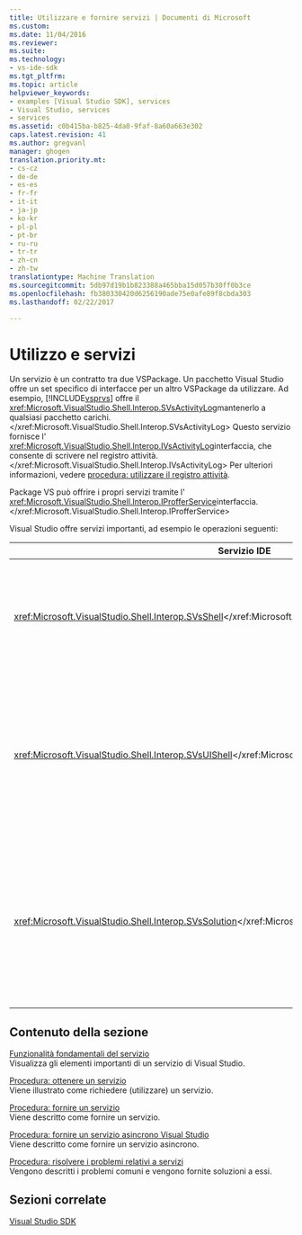 ```yaml
---
title: Utilizzare e fornire servizi | Documenti di Microsoft
ms.custom: 
ms.date: 11/04/2016
ms.reviewer: 
ms.suite: 
ms.technology:
- vs-ide-sdk
ms.tgt_pltfrm: 
ms.topic: article
helpviewer_keywords:
- examples [Visual Studio SDK], services
- Visual Studio, services
- services
ms.assetid: c0b415ba-b825-4da0-9faf-8a60a663e302
caps.latest.revision: 41
ms.author: gregvanl
manager: ghogen
translation.priority.mt:
- cs-cz
- de-de
- es-es
- fr-fr
- it-it
- ja-jp
- ko-kr
- pl-pl
- pt-br
- ru-ru
- tr-tr
- zh-cn
- zh-tw
translationtype: Machine Translation
ms.sourcegitcommit: 5db97d19b1b823388a465bba15d057b30ff0b3ce
ms.openlocfilehash: fb380330420d6256190ade75e0afe89f8cbda303
ms.lasthandoff: 02/22/2017

---
```

# <a name="using-and-providing-services"></a>Utilizzo e servizi
Un servizio è un contratto tra due VSPackage. Un pacchetto Visual Studio offre un set specifico di interfacce per un altro VSPackage da utilizzare. Ad esempio, [!INCLUDE[vsprvs](../code-quality/includes/vsprvs_md.md)] offre il <xref:Microsoft.VisualStudio.Shell.Interop.SVsActivityLog>mantenerlo a qualsiasi pacchetto carichi.</xref:Microsoft.VisualStudio.Shell.Interop.SVsActivityLog> Questo servizio fornisce l' <xref:Microsoft.VisualStudio.Shell.Interop.IVsActivityLog>interfaccia, che consente di scrivere nel registro attività.</xref:Microsoft.VisualStudio.Shell.Interop.IVsActivityLog> Per ulteriori informazioni, vedere [procedura: utilizzare il registro attività](../extensibility/how-to-use-the-activity-log.md).  
  
 Package VS può offrire i propri servizi tramite l' <xref:Microsoft.VisualStudio.Shell.Interop.IProfferService>interfaccia.</xref:Microsoft.VisualStudio.Shell.Interop.IProfferService>  
  
 Visual Studio offre servizi importanti, ad esempio le operazioni seguenti:  
  
|Servizio IDE|Descrizione|  
|-----------------|-----------------|  
|<xref:Microsoft.VisualStudio.Shell.Interop.SVsShell></xref:Microsoft.VisualStudio.Shell.Interop.SVsShell>|Fornisce la gestione di servizi di accesso all'IDE con funzionalità di base, VSPackage e nel Registro di sistema.|  
|<xref:Microsoft.VisualStudio.Shell.Interop.SVsUIShell></xref:Microsoft.VisualStudio.Shell.Interop.SVsUIShell>|Fornisce funzionalità legate all'interfaccia utente nell'IDE, ad esempio la possibilità di creare strumenti e finestre di documento e finestre di base.|  
|<xref:Microsoft.VisualStudio.Shell.Interop.SVsSolution></xref:Microsoft.VisualStudio.Shell.Interop.SVsSolution>|Fornisce funzionalità base associate alla soluzione, ad esempio la possibilità di enumerare i progetti, creare nuovi progetti e monitorare le modifiche del progetto.|  
  
## <a name="in-this-section"></a>Contenuto della sezione  
 [Funzionalità fondamentali del servizio](../extensibility/internals/service-essentials.md)  
 Visualizza gli elementi importanti di un servizio di Visual Studio.  
  
 [Procedura: ottenere un servizio](../extensibility/how-to-get-a-service.md)  
 Viene illustrato come richiedere (utilizzare) un servizio.  
  
 [Procedura: fornire un servizio](../extensibility/how-to-provide-a-service.md)  
 Viene descritto come fornire un servizio.  
  
 [Procedura: fornire un servizio asincrono Visual Studio](../extensibility/how-to-provide-an-asynchronous-visual-studio-service.md)  
 Viene descritto come fornire un servizio asincrono.  
  
 [Procedura: risolvere i problemi relativi a servizi](../extensibility/how-to-troubleshoot-services.md)  
 Vengono descritti i problemi comuni e vengono fornite soluzioni a essi.  
  
## <a name="related-sections"></a>Sezioni correlate  
 [Visual Studio SDK](../extensibility/visual-studio-sdk.md)

